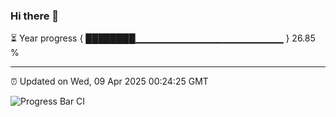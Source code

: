### Hi there 👋

⏳ Year progress { ████████▁▁▁▁▁▁▁▁▁▁▁▁▁▁▁▁▁▁▁▁▁▁ } 26.85 %

---

⏰ Updated on Wed, 09 Apr 2025 00:24:25 GMT

![Progress Bar CI](https://github.com/liununu/liununu/workflows/Progress%20Bar%20CI/badge.svg)
